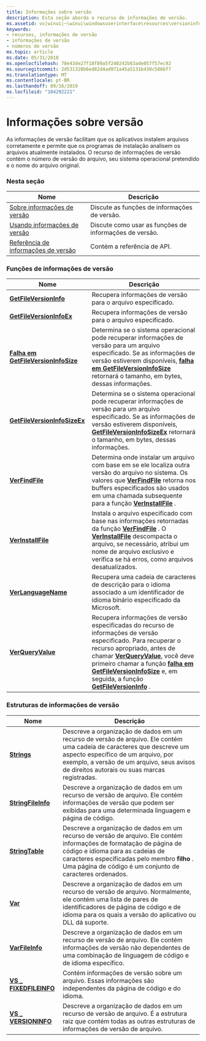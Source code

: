 ```yaml
---
title: Informações sobre versão
description: Esta seção aborda o recurso de informações de versão.
ms.assetid: vs|winui|~\winui\windowsuserinterface\resources\versioninformation.htm
keywords:
- recursos, informações de versão
- informações de versão
- números de versão
ms.topic: article
ms.date: 05/31/2018
ms.openlocfilehash: 78e43de27f18f89a5f240242b63ade057f57ec92
ms.sourcegitcommit: 2d531328b6ed82d4ad971a45a5131b430c5866f7
ms.translationtype: MT
ms.contentlocale: pt-BR
ms.lasthandoff: 09/16/2019
ms.locfileid: "104292221"
---
```

# <a name="version-information"></a>Informações sobre versão

As informações de versão facilitam que os aplicativos instalem arquivos corretamente e permite que os programas de instalação analisem os arquivos atualmente instalados. O recurso de informações de versão contém o número de versão do arquivo, seu sistema operacional pretendido e o nome do arquivo original.

### <a name="in-this-section"></a>Nesta seção



| Nome                                                               | Descrição                                                        |
|--------------------------------------------------------------------|--------------------------------------------------------------------|
| [Sobre informações de versão](about-version-information.md)         | Discute as funções de informações de versão.<br/>            |
| [Usando informações de versão](using-version-information.md)         | Discute como usar as funções de informações de versão.<br/> |
| [Referência de informações de versão](version-information-reference.md) | Contém a referência de API.<br/>                             |



 

### <a name="version-information-functions"></a>Funções de informações de versão



| Nome                                                         | Descrição                                                                                                                                                                                                                                                                                                                                                           |
|--------------------------------------------------------------|-----------------------------------------------------------------------------------------------------------------------------------------------------------------------------------------------------------------------------------------------------------------------------------------------------------------------------------------------------------------------|
| [**GetFileVersionInfo**](/windows/desktop/api/Winver/nf-winver-getfileversioninfoa)             | Recupera informações de versão para o arquivo especificado. <br/>                                                                                                                                                                                                                                                                                                     |
| [**GetFileVersionInfoEx**](/windows/desktop/api/Winver/nf-winver-getfileversioninfoexa)         | Recupera informações de versão para o arquivo especificado.<br/>                                                                                                                                                                                                                                                                                                      |
| [**Falha em GetFileVersionInfoSize**](/windows/desktop/api/Winver/nf-winver-getfileversioninfosizea)     | Determina se o sistema operacional pode recuperar informações de versão para um arquivo especificado. Se as informações de versão estiverem disponíveis, [**falha em GetFileVersionInfoSize**](/windows/desktop/api/Winver/nf-winver-getfileversioninfosizea) retornará o tamanho, em bytes, dessas informações. <br/>                                                                                                             |
| [**GetFileVersionInfoSizeEx**](/windows/desktop/api/Winver/nf-winver-getfileversioninfosizeexa) | Determina se o sistema operacional pode recuperar informações de versão para um arquivo especificado. Se as informações de versão estiverem disponíveis, [**GetFileVersionInfoSizeEx**](/windows/desktop/api/Winver/nf-winver-getfileversioninfosizeexa) retornará o tamanho, em bytes, dessas informações.<br/>                                                                                                          |
| [**VerFindFile**](/windows/desktop/api/Winver/nf-winver-verfindfilea)                           | Determina onde instalar um arquivo com base em se ele localiza outra versão do arquivo no sistema. Os valores que [**VerFindFile**](/windows/desktop/api/Winver/nf-winver-verfindfilea) retorna nos buffers especificados são usados em uma chamada subsequente para a função [**VerInstallFile**](/windows/desktop/api/Winver/nf-winver-verinstallfilea) . <br/>                                                                          |
| [**VerInstallFile**](/windows/desktop/api/Winver/nf-winver-verinstallfilea)                     | Instala o arquivo especificado com base nas informações retornadas da função [**VerFindFile**](/windows/desktop/api/Winver/nf-winver-verfindfilea) . O [**VerInstallFile**](/windows/desktop/api/Winver/nf-winver-verinstallfilea) descompacta o arquivo, se necessário, atribui um nome de arquivo exclusivo e verifica se há erros, como arquivos desatualizados. <br/>                                                                                   |
| [**VerLanguageName**](/windows/desktop/api/Winver/nf-winver-verlanguagenamea)                   | Recupera uma cadeia de caracteres de descrição para o idioma associado a um identificador de idioma binário especificado da Microsoft.<br/>                                                                                                                                                                                                                                          |
| [**VerQueryValue**](/windows/desktop/api/Winver/nf-winver-verqueryvaluea)                       | Recupera informações de versão especificadas do recurso de informações de versão especificado. Para recuperar o recurso apropriado, antes de chamar [**VerQueryValue**](/windows/desktop/api/Winver/nf-winver-verqueryvaluea), você deve primeiro chamar a função [**falha em GetFileVersionInfoSize**](/windows/desktop/api/Winver/nf-winver-getfileversioninfosizea) e, em seguida, a função [**GetFileVersionInfo**](/windows/desktop/api/Winver/nf-winver-getfileversioninfoa) . <br/> |



 

### <a name="version-information-structures"></a>Estruturas de informações de versão



| Nome                                          | Descrição                                                                                                                                                                                                                      |
|-----------------------------------------------|----------------------------------------------------------------------------------------------------------------------------------------------------------------------------------------------------------------------------------|
| [**Strings**](string-str.md)                  | Descreve a organização de dados em um recurso de versão de arquivo. Ele contém uma cadeia de caracteres que descreve um aspecto específico de um arquivo, por exemplo, a versão de um arquivo, seus avisos de direitos autorais ou suas marcas registradas.<br/>                |
| [**StringFileInfo**](stringfileinfo.md)      | Descreve a organização de dados em um recurso de versão de arquivo. Ele contém informações de versão que podem ser exibidas para uma determinada linguagem e página de código.<br/>                                                           |
| [**StringTable**](stringtable.md)            | Descreve a organização de dados em um recurso de versão de arquivo. Ele contém informações de formatação de página de código e idioma para as cadeias de caracteres especificadas pelo membro **filho** . Uma página de código é um conjunto de caracteres ordenados.<br/> |
| [**Var**](var-str.md)                        | Descreve a organização de dados em um recurso de versão de arquivo. Normalmente, ele contém uma lista de pares de identificadores de página de código e de idioma para os quais a versão do aplicativo ou DLL dá suporte.<br/>                             |
| [**VarFileInfo**](varfileinfo.md)            | Descreve a organização de dados em um recurso de versão de arquivo. Ele contém informações de versão não dependentes de uma combinação de linguagem de código e de idioma específico.<br/>                                                        |
| [**VS \_ FIXEDFILEINFO**](/windows/win32/api/verrsrc/ns-verrsrc-vs_fixedfileinfo) | Contém informações de versão sobre um arquivo. Essas informações são independentes da página de código e do idioma. <br/>                                                                                                                   |
| [**VS \_ VERSIONINFO**](vs-versioninfo.md)     | Descreve a organização de dados em um recurso de versão de arquivo. É a estrutura raiz que contém todas as outras estruturas de informações de versão de arquivo.<br/>                                                                    |



 

 

 





